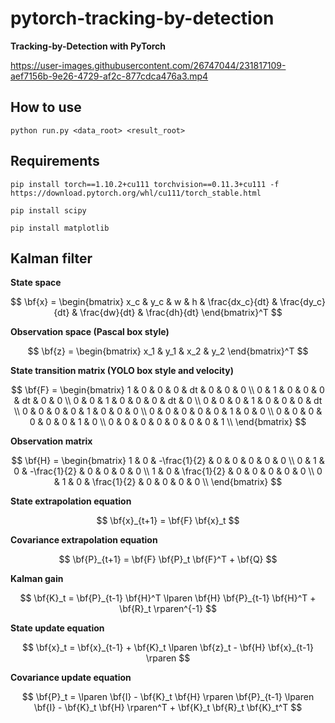 # pytorch-tracking-by-detection

**Tracking-by-Detection with PyTorch**


https://user-images.githubusercontent.com/26747044/231817109-aef7156b-9e26-4729-af2c-877cdca476a3.mp4




## How to use

```shell
python run.py <data_root> <result_root>
```

## Requirements

```shell
pip install torch==1.10.2+cu111 torchvision==0.11.3+cu111 -f https://download.pytorch.org/whl/cu111/torch_stable.html

pip install scipy

pip install matplotlib
```

## Kalman filter

**State space**

$$
\bf{x} =
\begin{bmatrix}
x_c & y_c & w & h & \frac{dx_c}{dt} & \frac{dy_c}{dt} & \frac{dw}{dt} & \frac{dh}{dt}
\end{bmatrix}^T
$$

**Observation space (Pascal box style)**

$$
\bf{z} = 
\begin{bmatrix}
x_1 & y_1 & x_2 & y_2
\end{bmatrix}^T
$$

**State transition matrix (YOLO box style and velocity)**

$$
\bf{F} = 
\begin{bmatrix}
1 & 0 & 0 & 0 & dt & 0 & 0 & 0 \\
0 & 1 & 0 & 0 & 0 & dt & 0 & 0 \\
0 & 0 & 1 & 0 & 0 & 0 & dt & 0 \\
0 & 0 & 0 & 1 & 0 & 0 & 0 & dt \\
0 & 0 & 0 & 0 & 1 & 0 & 0 & 0 \\
0 & 0 & 0 & 0 & 0 & 1 & 0 & 0 \\
0 & 0 & 0 & 0 & 0 & 0 & 1 & 0 \\
0 & 0 & 0 & 0 & 0 & 0 & 0 & 1 \\
\end{bmatrix}
$$

**Observation matrix**

$$
\bf{H} = 
\begin{bmatrix}
1 & 0 & -\frac{1}{2} & 0 & 0 & 0 & 0 & 0 \\
0 & 1 & 0 & -\frac{1}{2} & 0 & 0 & 0 & 0 \\
1 & 0 & \frac{1}{2} & 0 & 0 & 0 & 0 & 0 \\
0 & 1 & 0 & \frac{1}{2} & 0 & 0 & 0 & 0 \\
\end{bmatrix}
$$

**State extrapolation equation**

$$
\bf{x}_{t+1} = \bf{F} \bf{x}_t
$$

**Covariance extrapolation equation**

$$
\bf{P}_{t+1} = \bf{F} \bf{P}_t \bf{F}^T + \bf{Q} 
$$

**Kalman gain**

$$
\bf{K}_t = \bf{P}_{t-1} \bf{H}^T \lparen \bf{H} \bf{P}_{t-1} \bf{H}^T + \bf{R}_t \rparen^{-1}
$$

**State update equation**

$$
\bf{x}_t = \bf{x}_{t-1} + \bf{K}_t \lparen \bf{z}_t - \bf{H} \bf{x}_{t-1} \rparen
$$

**Covariance update equation**

$$
\bf{P}_t = \lparen \bf{I} - \bf{K}_t \bf{H} \rparen \bf{P}_{t-1} \lparen \bf{I} - \bf{K}_t \bf{H} \rparen^T + \bf{K}_t \bf{R}_t \bf{K}_t^T
$$
